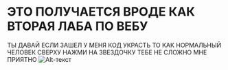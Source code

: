 # ЭТО ПОЛУЧАЕТСЯ ВРОДЕ КАК ВТОРАЯ ЛАБА ПО ВЕБУ 
ТЫ ДАВАЙ ЕСЛИ ЗАШЕЛ У МЕНЯ КОД УКРАСТЬ ТО КАК НОРМАЛЬНЫЙ ЧЕЛОВЕК СВЕРХУ НАЖМИ НА ЗВЕЗДОЧКУ ТЕБЕ НЕ СЛОЖНО МНЕ ПРИЯТНО 
![Alt-текст](https://i.imgur.com/F8bAoUM.png)
